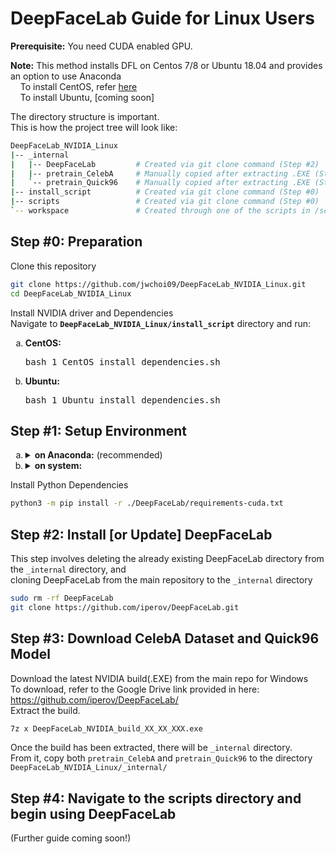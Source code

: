 # DeepFaceLab Guide for Linux Users
**Prerequisite:** You need CUDA enabled GPU.  

**Note:** This method installs DFL on Centos 7/8 or Ubuntu 18.04 and provides an option to use Anaconda  
&nbsp;&nbsp;&nbsp;&nbsp;To install CentOS, refer [here](install_CentOS.md)  
&nbsp;&nbsp;&nbsp;&nbsp;To install Ubuntu, [coming soon]  

The directory structure is important.  
This is how the project tree will look like:  
```bash
DeepFaceLab_NVIDIA_Linux
|-- _internal               
|   |-- DeepFaceLab         # Created via git clone command (Step #2)
|   |-- pretrain_CelebA     # Manually copied after extracting .EXE (Step #3)
|   `-- pretrain_Quick96    # Manually copied after extracting .EXE (Step #3)
|-- install_script          # Created via git clone command (Step #0)
|-- scripts                 # Created via git clone command (Step #0)
`-- workspace               # Created through one of the scripts in /scripts
```

## Step #0: Preparation
Clone this repository  
```sh
git clone https://github.com/jwchoi09/DeepFaceLab_NVIDIA_Linux.git
cd DeepFaceLab_NVIDIA_Linux
```

Install NVIDIA driver and Dependencies  
Navigate to <b>`DeepFaceLab_NVIDIA_Linux/install_script`</b> directory and run:
<ol type="a">
    <li><b>CentOS:</b><pre>bash 1_CentOS_install_dependencies.sh</pre>  
    <li><b>Ubuntu:</b><pre>bash 1_Ubuntu_install_dependencies.sh</pre>
</ol>

## Step #1: Setup Environment  
<ol type="a">
    <li><details><summary><b>on Anaconda:</b> (recommended)</summary>  
          Install Anaconda  
          
URL #4: https://www.anaconda.com/distribution/#linux  
URL #5: https://docs.anaconda.com/anaconda/install/linux/  

**Note:** Download Python 3.7 version (at the time of writing: 05/22/2020)  
Through the terminal, locate to Anaconda download destination and run the following:  
```sh
bash Anaconda3-2020.02-Linux-x86_64.sh
```

The installer prompts "In order to continue the installation process, please review the license agreement."  
Click Enter to view license terms.  
Scroll to the bottom of the license terms and enter "Yes" to agree.  
Accept the default install location.  
Type "yes" to the prompt, "Do you wish the installer to initialize Anaconda3 by running conda init?"  
Close and open your terminal window for the installation to take effect, or you can enter the command:  
```sh
source ~/.bashrc
```  
Create the DeepFaceLab environment with the following libraries in the terminal:  
```bash
conda create -n deepfacelab -c main python=3.6.8 cudnn=7.6.5 cudatoolkit=10.0.130
```

Activate the environment  
```bash
conda activate deepfacelab
```  
</details>

<li><details><summary><b>on system:</b></summary>  
Install python 3.6.8, cudnn 7.6.5, cudatoolkit 10.0.130  
    <ol type="a">
        <li><details><summary><b>CentOS:</b></summary>  
        
  </details>
        <li><details><summary><b>Ubuntu:</b></summary>  
        
  </details>
  </ol>
</ol></details>  

Install Python Dependencies
```sh
python3 -m pip install -r ./DeepFaceLab/requirements-cuda.txt  
```  

## Step #2: Install [or Update] DeepFaceLab

This step involves deleting the already existing DeepFaceLab directory from the `_internal` directory, and  
cloning DeepFaceLab from the main repository to the `_internal` directory  
```sh
sudo rm -rf DeepFaceLab
git clone https://github.com/iperov/DeepFaceLab.git
```  

## Step #3: Download CelebA Dataset and Quick96 Model

Download the latest NVIDIA build(.EXE) from the main repo for Windows  
To download, refer to the Google Drive link provided in here: https://github.com/iperov/DeepFaceLab/  
Extract the build.  
```sh
7z x DeepFaceLab_NVIDIA_build_XX_XX_XXX.exe
```

Once the build has been extracted, there will be `_internal` directory.  
From it, copy both `pretrain_CelebA` and `pretrain_Quick96` to the directory `DeepFaceLab_NVIDIA_Linux/_internal/`  


## Step #4: Navigate to the scripts directory and begin using DeepFaceLab
(Further guide coming soon!)
